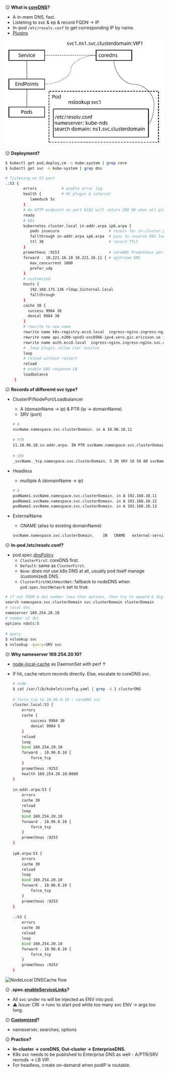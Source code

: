 :confused: **What is [coreDNS](https:#coredns.io/)?**

- A in-mem DNS, fast.
- Listening to svc & ep & record FQDN → IP
- In-pod `/etc/resolv.conf` to get corresponding IP by name.
- [Plugins](https://coredns.io/manual/plugins/)



<img src="./coreDNS.assets/image-20240619112528449.png" alt="image-20240619112528449" style="zoom:80%;" />



:confused: **Deployment?**

```bash
$ kubectl get pod,deploy,cm -n kube-system | grep core
$ kubectl get svc -n kube-system | grep dns
```

```bash
# listening on 53 port
.:53 {
        errors           # enable error log
        health {         # HC plugin & interval
           lameduck 5s
        }
        # An HTTP endpoint on port 8181 will return 200 OK when all plugins are ready
        ready            
        # k8s
        kubernetes cluster.local in-addr.arpa ip6.arpa {
           pods insecure                      # resolv for in-cluster pod
           fallthrough in-addr.arpa ip6.arpa  # pass to reverse DNS lookup if not match cluster.local    
           ttl 30                             # record TTLS
        }
        prometheus :9153                      # coreDNS Prometheus port
        forward . 10.221.16.10 10.221.16.11 { # upstream DNS
           max_concurrent 1000
           prefer_udp
        }
        # customized
        hosts { 
           192.168.175.136 rldap.3internal.local
           fallthrough
        }
        cache 30 {
          success 9984 30
          denial 9984 30
        }
        # rewrite to new name
        rewrite name k8s-registry.eccd.local  ingress-nginx.ingress-nginx.svc.cluster.local
        rewrite name api.n200-vpod1-oss8986-ipv4.sero.gic.ericsson.se ingress-nginx.ingress-nginx.svc.cluster.local
        rewrite name auth.eccd.local  ingress-nginx.ingress-nginx.svc.cluster.local
        #  loop plugin，allow iter resolve
        loop
        # reload without restart
        reload
        # enable DNS response LB
        loadbalance
    }
```



:confused: **Records of differernt svc type?**

- ClusterIP/NodePort/Loadbalancer

  - A (domainName → ip) & PTR (ip → domainName)
  - SRV (port)

  ```bash
  # A
  svcName.namespace.svc.clusterDomain. in A 10.96.10.11
  
  # PTR
  11.10.96.10.in-addr.arpa. IN PTR svcName.namespace.svc.clusterDomain.
  
  # SRV
  _svcName._tcp.namespace.svc.clusterDomain. 5 IN SRV 10 50 80 svcName.namespace.svc.clusterDomain.
  ```

- Headless

  - multiple A (domainName → ip)

  ```bash
  # A
  podName1.svcName.namespace.svc.clusterDomain. in A 192.168.10.11
  podName2.svcName.namespace.svc.clusterDomain. in A 192.168.10.12
  podName2.svcName.namespace.svc.clusterDomain. in A 192.168.10.13
  ```

- ExternalName

  - CNAME (alias to existing domainName)

  ```bash
  svcName.namespace.svc.clusterDomain.    IN   CNAME   external-service.example.com
  ```

  

:confused: **In-pod /etc/resolv.conf?**

- pod.spec.[dnsPolicy](https:#kubernetes.io/docs/concepts/services-networking/dns-pod-service/#pod-s-dns-policy)
  - `ClusterFirst`: coreDNS first.
  - `Default`: same as `ClusterFirst`.
  - `None`: does not use k8s DNS at all, usually pod itself manage (customized) DNS.
  - `ClusterFirstWithHostNet`: fallback to nodeDNS when `pod.spec.hostNetwork` set to true.

```bash
# if not FQDN & dot number less than options, then try to append & dig
search namespace.svc.clusterDomain svc.clusterDomain clusterDomain
# local dns
nameserver 169.254.20.10
# number of dot
options ndots:5

# query
$ nslookup svc
$ nslookup -query=SRV svc 
```



:confused: **Why nameserver 169.254.20.10?**

- [node-local-cache](https://kubernetes.io/docs/tasks/administer-cluster/nodelocaldns/) as DaemonSet with perf ↑

- If hit, cache return records directly. Else, escalate to coreDNS svc.

  ```bash
  # node
  $ cat /var/lib/kubelet/config.yaml | grep -A 1 clusterDNS
  
  # force_tcp to 10.96.0.10 → coreDNS svc
  cluster.local:53 {
      errors
      cache {
          success 9984 30
          denial 9984 5
      }
      reload
      loop
      bind 169.254.20.10
      forward . 10.96.0.10 {
          force_tcp
      }
      prometheus :9253
      health 169.254.20.10:8080
  }
  
  in-addr.arpa:53 {
      errors
      cache 30
      reload
      loop
      bind 169.254.20.10
      forward . 10.96.0.10 {
          force_tcp
      }
      prometheus :9253
  }
  
  ip6.arpa:53 {
      errors
      cache 30
      reload
      loop
      bind 169.254.20.10
      forward . 10.96.0.10 {
          force_tcp
      }
      prometheus :9253
  }
  
  .:53 {
      errors
      cache 30
      reload
      loop
      bind 169.254.20.10
      forward . 10.96.0.10 {
          force_tcp
      }
      prometheus :9253
  }
  ```



![NodeLocal DNSCache flow](https://kubernetes.io/images/docs/nodelocaldns.svg)



:confused: **.spec.[enableServiceLinks](https:#kubernetes.io/docs/reference/kubernetes-api/workload-resources/pod-v1/)?**

- All svc under ns will be injected as ENV into pod.
- :warning: Issue: CRI → runc to start pod while too many svc ENV → args too long.



:confused: **[Customized](https:#kubernetes.io/docs/tasks/administer-cluster/dns-custom-nameservers/)?**

- nameserver, searches, options



:confused: **Practice?**

- **In-cluster → coreDNS, Out-cluster → EnterpriseDNS.**
- K8s svc needs to be published to Enterprise DNS as well - A/PTR/SRV recrods → LB VIP.
- For headless, create on-demand when podIP is routable.

